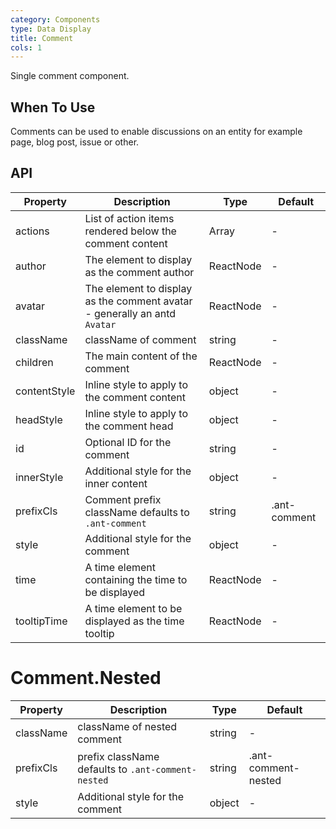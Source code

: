 ```yaml
---
category: Components
type: Data Display
title: Comment
cols: 1
---
```


Single comment component.

## When To Use

Comments can be used to enable discussions on an entity for example page, blog post, issue or other.

## API

| Property | Description | Type | Default |
| -------- | ----------- | ---- | ------- |
| actions | List of action items rendered below the comment content | Array<ReactNode> | - |
| author | The element to display as the comment author | ReactNode | - |
| avatar | The element to display as the comment avatar - generally an antd `Avatar` | ReactNode | - |
| className | className of comment | string | - |
| children | The main content of the comment | ReactNode | - |
| contentStyle | Inline style to apply to the comment content | object | - |
| headStyle | Inline style to apply to the comment head | object | - |
| id | Optional ID for the comment | string | - |
| innerStyle | Additional style for the inner content | object | - |
| prefixCls | Comment prefix className defaults to `.ant-comment` | string | .ant-comment |
| style | Additional style for the comment | object | - |
| time | A time element containing the time to be displayed | ReactNode | - |
| tooltipTime | A time element to be displayed as the time tooltip | ReactNode | - |

# Comment.Nested

| Property | Description | Type | Default |
| -------- | ----------- | ---- | ------- |
| className | className of nested comment | string | - |
| prefixCls | prefix className defaults to `.ant-comment-nested` | string | .ant-comment-nested |
| style | Additional style for the comment | object | - |
